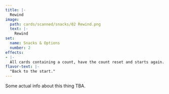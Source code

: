 ```yaml
---
title: |-
  Rewind
image: 
  path: cards/scanned/snacks/02 Rewind.png
  text: |-
    Rewind
set:
  name: Snacks & Options
  number: 2
effects: 
- |-
  All cards containing a count, have the count reset and starts again.
flavor-text: |-
  "Back to the start."
---
```

Some actual info about this thing TBA.
